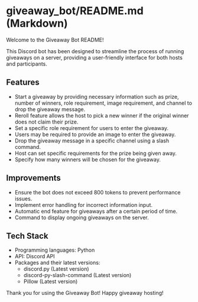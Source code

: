 # giveaway_bot/README.md (Markdown)

Welcome to the Giveaway Bot README!

This Discord bot has been designed to streamline the process of running giveaways on a server, providing a user-friendly interface for both hosts and participants.

## Features
- Start a giveaway by providing necessary information such as prize, number of winners, role requirement, image requirement, and channel to drop the giveaway message.
- Reroll feature allows the host to pick a new winner if the original winner does not claim their prize.
- Set a specific role requirement for users to enter the giveaway.
- Users may be required to provide an image to enter the giveaway.
- Drop the giveaway message in a specific channel using a slash command.
- Host can set specific requirements for the prize being given away.
- Specify how many winners will be chosen for the giveaway.

## Improvements
- Ensure the bot does not exceed 800 tokens to prevent performance issues.
- Implement error handling for incorrect information input.
- Automatic end feature for giveaways after a certain period of time.
- Command to display ongoing giveaways on the server.

## Tech Stack
- Programming languages: Python
- API: Discord API
- Packages and their latest versions:
  - discord.py (Latest version)
  - discord-py-slash-command (Latest version)
  - Pillow (Latest version)

Thank you for using the Giveaway Bot! Happy giveaway hosting!